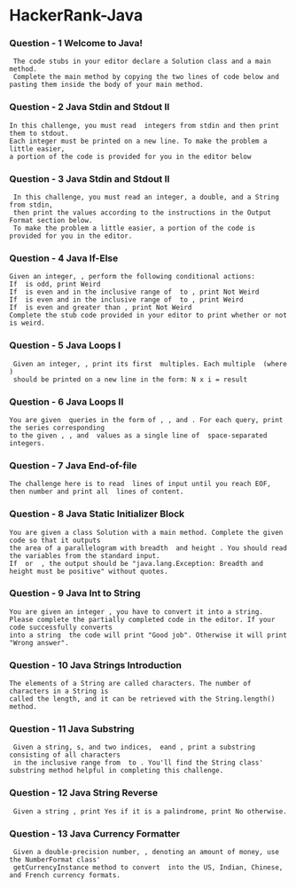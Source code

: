 # HackerRank-Java
 
 ### Question - 1  Welcome to Java!
     The code stubs in your editor declare a Solution class and a main method.
     Complete the main method by copying the two lines of code below and pasting them inside the body of your main method.
     
### Question - 2  Java Stdin and Stdout II
    In this challenge, you must read  integers from stdin and then print them to stdout.
    Each integer must be printed on a new line. To make the problem a little easier,
    a portion of the code is provided for you in the editor below
    
### Question - 3  Java Stdin and Stdout II
     In this challenge, you must read an integer, a double, and a String from stdin,
     then print the values according to the instructions in the Output Format section below.
     To make the problem a little easier, a portion of the code is provided for you in the editor.
     
### Question - 4  Java If-Else
    Given an integer, , perform the following conditional actions:
    If  is odd, print Weird
    If  is even and in the inclusive range of  to , print Not Weird
    If  is even and in the inclusive range of  to , print Weird
    If  is even and greater than , print Not Weird
    Complete the stub code provided in your editor to print whether or not  is weird.
    
### Question - 5  Java Loops I
     Given an integer, , print its first  multiples. Each multiple  (where )
     should be printed on a new line in the form: N x i = result
    
### Question - 6  Java Loops II
    You are given  queries in the form of , , and . For each query, print the series corresponding
    to the given , , and  values as a single line of  space-separated integers.
                 
### Question - 7  Java End-of-file
    The challenge here is to read  lines of input until you reach EOF, then number and print all  lines of content.
    
### Question - 8  Java Static Initializer Block
    You are given a class Solution with a main method. Complete the given code so that it outputs 
    the area of a parallelogram with breadth  and height . You should read the variables from the standard input.
    If  or  , the output should be "java.lang.Exception: Breadth and height must be positive" without quotes.

### Question - 9  Java Int to String
    You are given an integer , you have to convert it into a string.
    Please complete the partially completed code in the editor. If your code successfully converts
    into a string  the code will print "Good job". Otherwise it will print "Wrong answer".
    
### Question - 10  Java Strings Introduction
    The elements of a String are called characters. The number of characters in a String is 
    called the length, and it can be retrieved with the String.length() method.
    
### Question - 11  Java Substring
     Given a string, s, and two indices,  eand , print a substring consisting of all characters
     in the inclusive range from  to . You'll find the String class' substring method helpful in completing this challenge.

### Question - 12  Java String Reverse
     Given a string , print Yes if it is a palindrome, print No otherwise.

### Question - 13  Java Currency Formatter
     Given a double-precision number, , denoting an amount of money, use the NumberFormat class'
     getCurrencyInstance method to convert  into the US, Indian, Chinese, and French currency formats.



    
